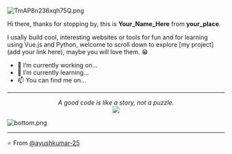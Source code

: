 ![TmAP8n236xqh75Q.png](https://i.loli.net/2020/07/13/OiwrC2KRZNPA9cJ.png)
<!-- You can edit this image in paint and host the image on https://sm.ms/ -->

Hi there, thanks for stopping by, this is **Your_Name_Here** from **your_place**.

I usally build cool, interesting websites or tools for fun and for learning using Vue.js and Python, welcome to scroll down to explore [my project](add your link here), maybe you will love them. 😁

- 🔭 I’m currently working on...
- 🌱 I’m currently learning...
- 📫 You can find me on...
 
---

<p align="center">
  <i>A good code is like a story, not a puzzle.</i><br/>
<img src="https://visitor-badge.glitch.me/badge?page_id=ayushkumar-25.ayushkumar-25"/>
</p>

![bottom.png](https://i.loli.net/2020/07/12/b3grZD6LFseGuUP.png)

---
⭐️ From [@ayushkumar-25](https://github.com/ayushkumar-25)
